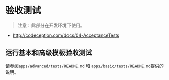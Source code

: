 验收测试
================

> 注意：此部分在开发环境下使用。

- http://codeception.com/docs/04-AcceptanceTests

运行基本和高级模板验收测试
----------------------------------------------------

请参阅`apps/advanced/tests/README.md` 和 `apps/basic/tests/README.md`提供的说明。 
